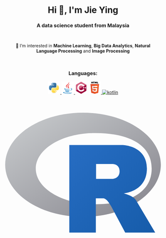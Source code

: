 <h1 align="center">Hi 👋, I'm Jie Ying</h1>
<h3 align="center">A data science student from Malaysia</h3>
<br>
<p align="center">🌱 I’m interested in <b>Machine Learning</b>, <b>Big Data Analytics</b>, <b>Natural Language Processing</b> and <b>Image Processing</b><p>
<br>
<h3 align="center">Languages:</h3>
<p align="center"><a href="https://www.python.org" target="_blank"> <img src="https://raw.githubusercontent.com/devicons/devicon/master/icons/python/python-original.svg" alt="python" width="40" height="40"/> </a> <a href="https://www.java.com" target="_blank"> <img src="https://raw.githubusercontent.com/devicons/devicon/master/icons/java/java-original.svg" alt="java" width="40" height="40"/> </a> <img src="https://raw.githubusercontent.com/devicons/devicon/master/icons/cplusplus/cplusplus-original.svg" alt="cplusplus" width="40" height="40"/> </a> <a href="https://www.w3.org/html/" target="_blank"> <img src="https://raw.githubusercontent.com/devicons/devicon/master/icons/html5/html5-original-wordmark.svg" alt="html5" width="40" height="40"/> </a> <a href="https://kotlinlang.org" target="_blank"> <img src="https://www.vectorlogo.zone/logos/kotlinlang/kotlinlang-icon.svg" alt="kotlin" width="40" height="40"/> </a> <svg viewBox="0 0 128 128">
<defs><linearGradient id="r-original-a" x1=".741" x2="590.86" y1="3.666" y2="593.79" gradientTransform="matrix(.2169 0 0 .14527 -.16 14.112)" gradientUnits="userSpaceOnUse"><stop stop-color="#cbced0" offset="0"></stop><stop stop-color="#84838b" offset="1"></stop></linearGradient><linearGradient id="r-original-b" x1="301.03" x2="703.07" y1="151.4" y2="553.44" gradientTransform="matrix(.17572 0 0 .17931 -.16 14.112)" gradientUnits="userSpaceOnUse"><stop stop-color="#276dc3" offset="0"></stop><stop stop-color="#165caa" offset="1"></stop></linearGradient></defs><path d="M64 100.38c-35.346 0-64-19.19-64-42.863 0-23.672 28.654-42.863 64-42.863s64 19.19 64 42.863c0 23.672-28.654 42.863-64 42.863zm9.796-68.967c-26.866 0-48.646 13.119-48.646 29.303 0 16.183 21.78 29.303 48.646 29.303s46.693-8.97 46.693-29.303c0-20.327-19.827-29.303-46.693-29.303z" fill="url(#r-original-a)" fill-rule="evenodd"></path><path d="M97.469 81.033s3.874 1.169 6.124 2.308c.78.395 2.132 1.183 3.106 2.219a8.388 8.388 0 011.42 2.04l15.266 25.74-24.674.01-11.537-21.666s-2.363-4.06-3.817-5.237c-1.213-.982-1.73-1.331-2.929-1.331h-5.862l.004 28.219-21.833.009V41.26h43.844s19.97.36 19.97 19.359c0 18.999-19.082 20.413-19.082 20.413zm-9.497-24.137l-13.218-.009-.006 12.258 13.224-.005s6.124-.019 6.124-6.235c0-6.34-6.124-6.009-6.124-6.009z" fill="url(#r-original-b)" fill-rule="evenodd"></path>
</svg></p>

